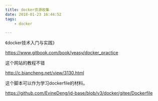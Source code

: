 ```yaml
---
title: docker资源收集
date: 2018-01-23 16:44:52
tags:
	- docker

---
```




《docker技术入门与实践》

https://www.gitbook.com/book/yeasy/docker_practice



这个网站的教程不错

http://c.biancheng.net/view/3130.html



这个脚本可以作为学习dockerfile的材料。

https://github.com/EvineDeng/jd-base/blob/v3/docker/gitee/Dockerfile



